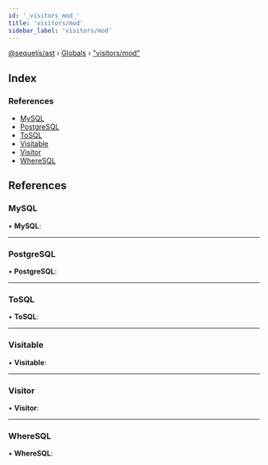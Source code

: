 ```yaml
---
id: '_visitors_mod_'
title: 'visitors/mod'
sidebar_label: 'visitors/mod'
---
```


[@sequeljs/ast](../index.md) › [Globals](../globals.md) ›
["visitors/mod"](_visitors_mod_.md)

## Index

### References

- [MySQL](_visitors_mod_.md#mysql)
- [PostgreSQL](_visitors_mod_.md#postgresql)
- [ToSQL](_visitors_mod_.md#tosql)
- [Visitable](_visitors_mod_.md#visitable)
- [Visitor](_visitors_mod_.md#visitor)
- [WhereSQL](_visitors_mod_.md#wheresql)

## References

### MySQL

• **MySQL**:

---

### PostgreSQL

• **PostgreSQL**:

---

### ToSQL

• **ToSQL**:

---

### Visitable

• **Visitable**:

---

### Visitor

• **Visitor**:

---

### WhereSQL

• **WhereSQL**:
